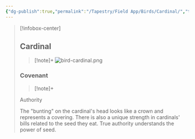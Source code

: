 ```yaml
---
{"dg-publish":true,"permalink":"/Tapestry/Field App/Birds/Cardinal/","title":"Cardinal","tags":["covenants/animals/birds"],"dgHomeLink":true,"dgEnableSearch":true}
---
```


> [!infobox-center] 
> ## Cardinal
> > [!note]+
> ![bird-cardinal.png](/img/user/File%20Vault/Field%20App/birds/bird-cardinal.png)
> ### Covenant
>> [!note]+ 
>  <p class="note first">Authority</p>
>  
><p class="note second">The "bunting" on the cardinal's head looks like a crown and represents a covering. There is also a unique strength in cardinals' bills related to the seed they eat. True authority understands the power of seed.</p>
